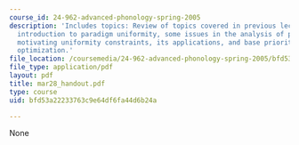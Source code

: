 ```yaml
---
course_id: 24-962-advanced-phonology-spring-2005
description: 'Includes topics: Review of topics covered in previous lecture, OO effects,
  introduction to paradigm uniformity, some issues in the analysis of paradigm uniformity,
  motivating uniformity constraints, its applications, and base priority, or global
  optimization.'
file_location: /coursemedia/24-962-advanced-phonology-spring-2005/bfd53a22233763c9e64df6fa44d6b24a_mar28_handout.pdf
file_type: application/pdf
layout: pdf
title: mar28_handout.pdf
type: course
uid: bfd53a22233763c9e64df6fa44d6b24a

---
```

None